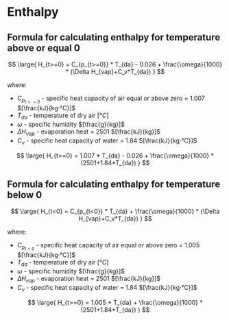 # Enthalpy

## Formula for calculating enthalpy for temperature above or equal 0

$$
  \large{ H_{t>=0} = C_{p_{t>=0}} * T_{da} - 0.026 + \frac{\omega}{1000} * (\Delta H_{vap}+C_v*T_{da})  }
$$

where:

- $C_{p_{t>=0}}$ - specific heat capacity of air equal or above zero = 1.007 $[\frac{kJ}{kg·°C}]$
- $T_{da}$ - temperature of dry air $[°C]$
- $\omega$ - specific humidity $[\frac{g}{kg}]$
- $\Delta H_{vap}$ - evaporation heat = 2501 $[\frac{kJ}{kg}]$
- $C_v$ - specific heat capacity of water = 1.84 $[\frac{kJ}{kg·°C}]$

$$
  \large{ H_{t>=0} = 1.007 * T_{da} - 0.026 + \frac{\omega}{1000} * (2501+1.84*T_{da})  }
$$

## Formula for calculating enthalpy for temperature below 0

$$
  \large{ H_{t<0} = C_{p_{t<0}} * T_{da} + \frac{\omega}{1000} * (\Delta H_{vap}+C_v*T_{da})  }
$$

where:

- $C_{p_{t<0}}$ - specific heat capacity of air equal or above zero = 1.005 $[\frac{kJ}{kg·°C}]$
- $T_{da}$ - temperature of dry air $[°C]$
- $\omega$ - specific humidity $[\frac{g}{kg}]$
- $\Delta H_{vap}$ - evaporation heat = 2501 $[\frac{kJ}{kg}]$
- $C_v$ - specific heat capacity of water = 1.84 $[\frac{kJ}{kg·°C}]$

$$
  \large{ H_{t>=0} = 1.005 * T_{da} + \frac{\omega}{1000} * (2501+1.84*T_{da})  }
$$
